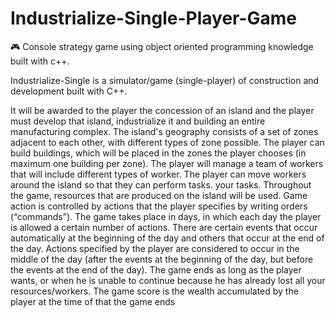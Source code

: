 # Industrialize-Single-Player-Game
🎮 Console strategy game using object oriented programming knowledge built with c++. 


Industrialize-Single is a simulator/game (single-player) of construction and development built with C++.


It will be awarded to the player the concession of an island and the player must develop that island, industrialize it and
building an entire manufacturing complex.
The island's geography consists of a set of zones adjacent to each other, with different types of zone
possible. The player can build buildings, which will be placed in the zones the player chooses (in
maximum one building per zone). The player will manage a team of workers that will include different types of
worker. The player can move workers around the island so that they can perform tasks.
your tasks. Throughout the game, resources that are produced on the island will be used. Game action is controlled
by actions that the player specifies by writing orders (“commands”).
The game takes place in days, in which each day the player is allowed a certain number of actions.
There are certain events that occur automatically at the beginning of the day and others that occur
at the end of the day. Actions specified by the player are considered to occur in the middle of the day (after the
events at the beginning of the day, but before the events at the end of the day).
The game ends as long as the player wants, or when he is unable to continue because he has already lost all
your resources/workers. The game score is the wealth accumulated by the player at the time of
that the game ends 
